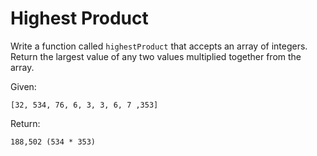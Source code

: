 # Highest Product
Write a function called `highestProduct` that accepts an array
of integers. Return the largest value of any two values multiplied
together from the array.

Given:

```
[32, 534, 76, 6, 3, 3, 6, 7 ,353]
```

Return:

```
188,502 (534 * 353)
```
